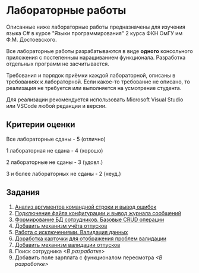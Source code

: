 # Лабораторные работы

Описанные ниже лабораторные работы предназначены для изучения языка C# в курсе "Языки программирования" 2 курса ФКН ОмГУ им Ф.М. Достоевского.

Все лабораторные работы разрабатываются в виде **одного** консольного приложения с постепенным наращиванием функционала. Разработка отдельных программ не засчитывается.

Требования и порядок приёмки каждой лабораторной, описаны в требованиях к лабораторной. Если какое-то требование не описано, то реализация не требуется или выполняется на усмотрение студента.

Для реализации рекомендуется использовать Microsoft Visual Studio или VSCode любой редакции и версии.

## Критерии оценки

Все лабораторные сданы - 5 (отлично)

1 лабораторная не сдана - 4 (хорошо)

2 лабораторные не сданы - 3 (удовл.)

3 и более лабораторных не сданы - 2 (неуд.)

## Задания

1. [Анализ аргументов командной строки и вывод ошибок](./Labs/Lab01.md)
2. [Подключение файла конфигурации и вывод журнала сообщений](./Labs/Lab02.md)
3. [Формирование БД сотрудников. Базовые CRUD операции](./Labs/Lab03.md)
4. [Добавить механизм учёта отпусков](./Labs/Lab04.md)
5. [Работа с исключениями. Валидация данных](./Labs/Lab05.md)
6. [Доработка карточки для отображения проблем валидации](./Labs/Lab06.md)
7. [Добавить механизм валидации отпусков](./Labs/Lab07.md)
8. Поиск сотрудника *<В разработке>*
9. Добавить поле зарплата с функционалом пересмотра *<В разработке>*
